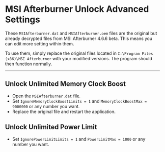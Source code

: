 # MSI Afterburner Unlock Advanced Settings

These `MSIAfterburner.dat` and `MSIAfterburner.oem` files are the original but already decrypted files from MSI Afterburner 4.6.6 beta. This means you can edit more setting within them.

To use them, simply replace the original files located in `C:\Program Files (x86)\MSI Afterburner` with your modified versions. The program should then function normally.

---
## Unlock Unlimited Memory Clock Boost


* Open the `MSIAfterburner.dat` file.
* Set `IgnoreMemoryClockBoostLimits = 1` and `MemoryClockBoostMax = 9000000` or any number you want.
* Replace the original file and restart the application.


## Unlock Unlimited Power Limit

* Set `IgnorePowerLimitLimits = 1` and `PowerLimitMax = 1000` or any number you want.
